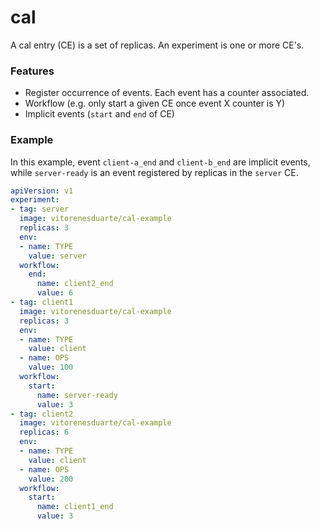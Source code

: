 # cal

A cal entry (CE) is a set of replicas.
An experiment is one or more CE's.

### Features
- Register occurrence of events. Each event has a counter associated.
- Workflow (e.g. only start a given CE once event X counter is Y)
- Implicit events (`start` and `end` of CE)

### Example

In this example, event `client-a_end` and `client-b_end`
are implicit events,
while `server-ready` is an event registered by replicas
in the `server` CE.

```yaml
apiVersion: v1
experiment:
- tag: server
  image: vitorenesduarte/cal-example
  replicas: 3
  env:
  - name: TYPE
    value: server
  workflow:
    end:
      name: client2_end
      value: 6
- tag: client1
  image: vitorenesduarte/cal-example
  replicas: 3
  env:
  - name: TYPE
    value: client
  - name: OPS
    value: 100
  workflow:
    start:
      name: server-ready
      value: 3
- tag: client2
  image: vitorenesduarte/cal-example
  replicas: 6
  env:
  - name: TYPE
    value: client
  - name: OPS
    value: 200
  workflow:
    start:
      name: client1_end
      value: 3
```
